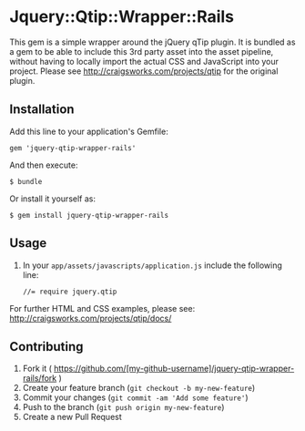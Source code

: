 # Jquery::Qtip::Wrapper::Rails

This gem is a simple wrapper around the jQuery qTip plugin.
It is bundled as a gem to be able to include this 3rd party asset into the asset pipeline, without having to locally import the actual CSS and JavaScript into your project.
Please see http://craigsworks.com/projects/qtip for the original plugin.

## Installation

Add this line to your application's Gemfile:

    gem 'jquery-qtip-wrapper-rails'

And then execute:

    $ bundle

Or install it yourself as:

    $ gem install jquery-qtip-wrapper-rails

## Usage

1. In your `app/assets/javascripts/application.js` include the following line:

    `//= require jquery.qtip`

For further HTML and CSS examples, please see: http://craigsworks.com/projects/qtip/docs/

## Contributing

1. Fork it ( https://github.com/[my-github-username]/jquery-qtip-wrapper-rails/fork )
2. Create your feature branch (`git checkout -b my-new-feature`)
3. Commit your changes (`git commit -am 'Add some feature'`)
4. Push to the branch (`git push origin my-new-feature`)
5. Create a new Pull Request
